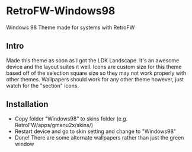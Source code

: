 # RetroFW-Windows98
Windows 98 Theme made for systems with RetroFW

Intro
------------
Made this theme as soon as I got the LDK Landscape. It's an awesome device and the layout suites it well. Icons are custom size for this theme based off of the selection square size so they may not work properly with other themes. Wallpapers should work for any other theme however, just watch for the "section" icons.

Installation
------------
- Copy folder "Windows98" to skins folder (e.g. RetroFW/apps/gmenu2x/skins/)
- Restart device and go to skin setting and change to "Windows98"
- Done! There are some alternate wallpapers rather than just the green window
